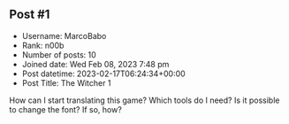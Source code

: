 ## Post #1
- Username: MarcoBabo
- Rank: n00b
- Number of posts: 10
- Joined date: Wed Feb 08, 2023 7:48 pm
- Post datetime: 2023-02-17T06:24:34+00:00
- Post Title: The Witcher 1

How can I start translating this game? Which tools do I need? Is it possible to change the font? If so, how?
